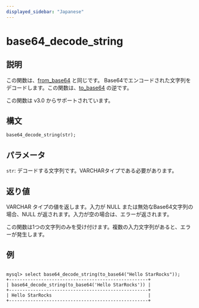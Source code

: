 ```yaml
---
displayed_sidebar: "Japanese"
---
```


# base64_decode_string

## 説明

この関数は、[from_base64](from_base64.md) と同じです。
Base64でエンコードされた文字列をデコードします。この関数は、[to_base64](to_base64.md) の逆です。

この関数は v3.0 からサポートされています。

## 構文

```Haskell
base64_decode_string(str);
```

## パラメータ

`str`: デコードする文字列です。VARCHARタイプである必要があります。

## 返り値

VARCHAR タイプの値を返します。入力が NULL または無効なBase64文字列の場合、NULL が返されます。入力が空の場合は、エラーが返されます。

この関数は1つの文字列のみを受け付けます。複数の入力文字列があると、エラーが発生します。

## 例

```Plain Text

mysql> select base64_decode_string(to_base64("Hello StarRocks"));
+----------------------------------------------------+
| base64_decode_string(to_base64('Hello StarRocks')) |
+----------------------------------------------------+
| Hello StarRocks                                    |
+----------------------------------------------------+
```